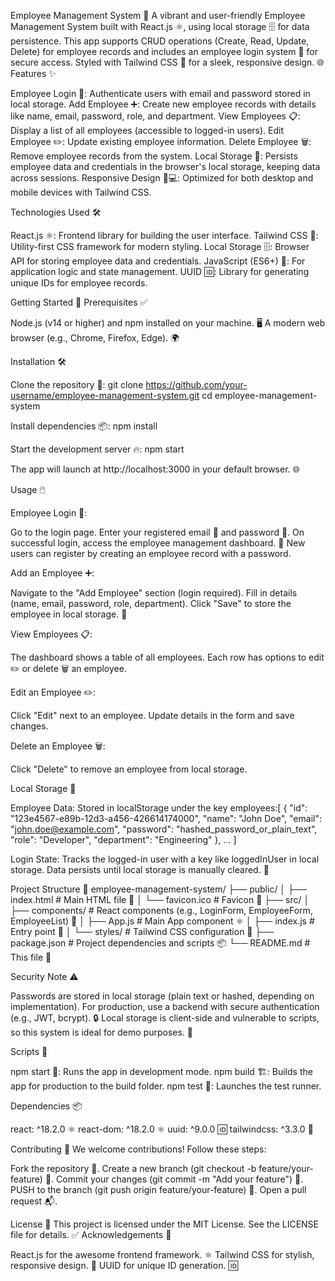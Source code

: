Employee Management System 🚀
A vibrant and user-friendly Employee Management System built with React.js ⚛️, using local storage 🗄️ for data persistence. This app supports CRUD operations (Create, Read, Update, Delete) for employee records and includes an employee login system 🔐 for secure access. Styled with Tailwind CSS 🎨 for a sleek, responsive design. 🌐
Features ✨

Employee Login 🔑: Authenticate users with email and password stored in local storage.
Add Employee ➕: Create new employee records with details like name, email, password, role, and department.
View Employees 📋: Display a list of all employees (accessible to logged-in users).
Edit Employee ✏️: Update existing employee information.
Delete Employee 🗑️: Remove employee records from the system.
Local Storage 💾: Persists employee data and credentials in the browser's local storage, keeping data across sessions.
Responsive Design 📱💻: Optimized for both desktop and mobile devices with Tailwind CSS.

Technologies Used 🛠️

React.js ⚛️: Frontend library for building the user interface.
Tailwind CSS 🎨: Utility-first CSS framework for modern styling.
Local Storage 🗄️: Browser API for storing employee data and credentials.
JavaScript (ES6+) 📜: For application logic and state management.
UUID 🆔: Library for generating unique IDs for employee records.

Getting Started 🚀
Prerequisites ✅

Node.js (v14 or higher) and npm installed on your machine. 🖥️
A modern web browser (e.g., Chrome, Firefox, Edge). 🌍

Installation 🛠️

Clone the repository 📂:
git clone https://github.com/your-username/employee-management-system.git
cd employee-management-system


Install dependencies 📦:
npm install


Start the development server 🔥:
npm start

The app will launch at http://localhost:3000 in your default browser. 🌐


Usage 🖱️

Employee Login 🔐:

Go to the login page.
Enter your registered email 📧 and password 🔑.
On successful login, access the employee management dashboard. 🎉
New users can register by creating an employee record with a password.


Add an Employee ➕:

Navigate to the "Add Employee" section (login required).
Fill in details (name, email, password, role, department).
Click "Save" to store the employee in local storage. 💾


View Employees 📋:

The dashboard shows a table of all employees.
Each row has options to edit ✏️ or delete 🗑️ an employee.


Edit an Employee ✏️:

Click "Edit" next to an employee.
Update details in the form and save changes.


Delete an Employee 🗑️:

Click "Delete" to remove an employee from local storage.



Local Storage 💾

Employee Data: Stored in localStorage under the key employees:[
  {
    "id": "123e4567-e89b-12d3-a456-426614174000",
    "name": "John Doe",
    "email": "john.doe@example.com",
    "password": "hashed_password_or_plain_text",
    "role": "Developer",
    "department": "Engineering"
  },
  ...
]


Login State: Tracks the logged-in user with a key like loggedInUser in local storage.
Data persists until local storage is manually cleared. 🧹

Project Structure 📁
employee-management-system/
├── public/
│   ├── index.html         # Main HTML file 📄
│   └── favicon.ico        # Favicon 🎨
├── src/
│   ├── components/        # React components (e.g., LoginForm, EmployeeForm, EmployeeList) 🧩
│   ├── App.js             # Main App component ⚛️
│   ├── index.js           # Entry point 🚪
│   └── styles/            # Tailwind CSS configuration 🎨
├── package.json           # Project dependencies and scripts 📦
└── README.md              # This file 📜

Security Note ⚠️

Passwords are stored in local storage (plain text or hashed, depending on implementation). For production, use a backend with secure authentication (e.g., JWT, bcrypt). 🔒
Local storage is client-side and vulnerable to scripts, so this system is ideal for demo purposes. 🚧

Scripts 📜

npm start 🚀: Runs the app in development mode.
npm build 🏗️: Builds the app for production to the build folder.
npm test 🧪: Launches the test runner.

Dependencies 📦

react: ^18.2.0 ⚛️
react-dom: ^18.2.0 ⚛️
uuid: ^9.0.0 🆔
tailwindcss: ^3.3.0 🎨

Contributing 🤝
We welcome contributions! Follow these steps:

Fork the repository 🍴.
Create a new branch (git checkout -b feature/your-feature) 🌿.
Commit your changes (git commit -m "Add your feature") 📝.
PUSH to the branch (git push origin feature/your-feature) 🚀.
Open a pull request 📬.

License 📜
This project is licensed under the MIT License. See the LICENSE file for details. ✅
Acknowledgements 🙌

React.js for the awesome frontend framework. ⚛️
Tailwind CSS for stylish, responsive design. 🎨
UUID for unique ID generation. 🆔
